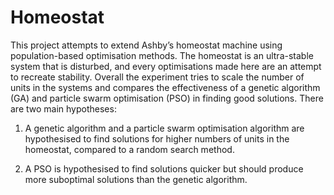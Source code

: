 # Homeostat

This project attempts to extend Ashby’s homeostat machine using population-based optimisation methods. The homeostat is an ultra-stable system that is disturbed, and every optimisations made here are an attempt to recreate stability. Overall the experiment tries to scale the number of units in the systems and compares the effectiveness of a genetic algorithm (GA) and particle swarm optimisation (PSO) in finding good solutions. There are two main hypotheses:

1) A genetic algorithm and a particle swarm optimisation algorithm are hypothesised to find solutions for higher numbers of units in the homeostat, compared to a random search method.

2) A PSO is hypothesised to find solutions quicker but should produce more suboptimal solutions than the genetic algorithm.